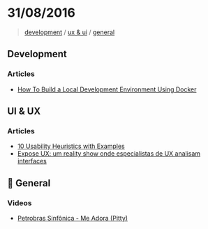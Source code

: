 # 31/08/2016

> [development](#development) / [ux & ui](#ux--ui) / [general](#beers-general)

## Development

### Articles
- [How To Build a Local Development Environment Using Docker](http://www.masterzendframework.com/docker-development-environment/)


## UI & UX

### Articles
- [10 Usability Heuristics with Examples](https://blog.prototypr.io/10-usability-heuristics-with-examples-4a81ada920c#.hkym27pcp)
- [Expose UX: um reality show onde especialistas de UX analisam interfaces](http://arquiteturadeinformacao.com/user-experience/expose-ux-um-reality-show-onde-especialistas-de-ux-analisam-interfaces/)


## :beers: General

### Videos
- [Petrobras Sinfônica - Me Adora (Pitty)](https://www.youtube.com/watch?v=g-JSImio3U0)